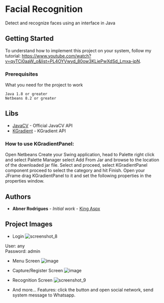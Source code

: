 # Facial Recognition

Detect and recognize faces using an interface in Java

## Getting Started

To understand how to implement this project on your system, follow my tutorial: https://www.youtube.com/watch?v=qyTCi0aaW_o&list=PL4OYVwyd_80ow3KLiePwXdSd_Lmxa-jpN.

### Prerequisites

What you need for the project to work

```
Java 1.8 or greater
Netbeans 8.2 or greater
```

## Libs

* [JavaCV](https://github.com/bytedeco/javacv) - Official JavaCV API
* [KGradient](https://drive.google.com/open?id=1IRTDv7VYHo6uMZ0rYEbE-KIq_NVgJYNJ) - KGradient API

### How to use KGradientPanel:
Open Netbeans Create your Swing application, head to Palette right click and select Palette Manager select Add From Jar and browse to the location of the downloaded jar file. Select and proceed, select KGradientPanel component proceed to select the category and hit Finish.
Open your JFrame drag KGradientPanel to it and set the following properties in the properties window.

## Authors

* **Abner Rodrigues** - *Initial work* - [King Aspx](https://github.com/PurpleBooth)

## Project Images

* Login
![screenshot_8](https://user-images.githubusercontent.com/40338524/53055191-8d741300-3485-11e9-9fee-0032386ea1b5.png)

 User: any <br/>
 Password: admin

* Menu Screen
![image](https://user-images.githubusercontent.com/40338524/53055292-e774d880-3485-11e9-9790-e2a0a9f698b5.png)

* Capture/Register Screen
![image](https://user-images.githubusercontent.com/40338524/53055516-c660b780-3486-11e9-87c1-6d3dd6e77c9f.png)

* Recognition Screen
![screenshot_9](https://user-images.githubusercontent.com/40338524/53055379-391d6300-3486-11e9-806a-a47df09bb004.png)

* And more...
 Features: click the button and open social network, send system message to Whatsapp.
